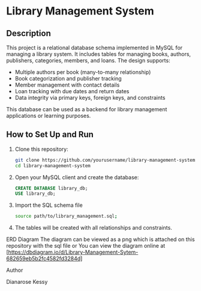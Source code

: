 # Library Management System

## Description
This project is a relational database schema implemented in MySQL for managing a library system. It includes tables for managing books, authors, publishers, categories, members, and loans. The design supports:

- Multiple authors per book (many-to-many relationship)
- Book categorization and publisher tracking
- Member management with contact details
- Loan tracking with due dates and return dates
- Data integrity via primary keys, foreign keys, and constraints

This database can be used as a backend for library management applications or learning purposes.

## How to Set Up and Run

1. Clone this repository:
   ```bash
   git clone https://github.com/yourusername/library-management-system.git
   cd library-management-system
2. Open your MySQL client and create the database:
   ```Sql
   CREATE DATABASE library_db;
   USE library_db;
3. Import the SQL schema file
   ```bash
   source path/to/library_management.sql;
4. The tables will be created with all relationships and constraints.


ERD Diagram
The diagram can be viewed as a png which is attached on this repository with the sql file or 
You can view the diagram online at [https://dbdiagram.io/d/Library-Management-Sytem-682659eb5b2fc4582fd3284d]

Author

Dianarose Kessy
 
